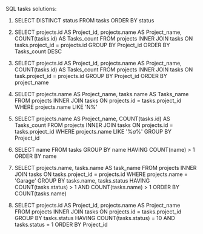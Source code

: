 SQL tasks solutions:

1) SELECT DISTINCT status FROM tasks ORDER BY status

2) SELECT projects.id AS Project_id, projects.name AS Project_name, COUNT(tasks.id) AS Tasks_count
FROM projects INNER JOIN tasks ON tasks.project_id = projects.id GROUP BY Project_id ORDER BY Tasks_count DESC

3) SELECT projects.id AS Project_id, projects.name AS Project_name, COUNT(tasks.id) AS Tasks_count
FROM projects INNER JOIN tasks ON task.project_id = projects.id GROUP BY Project_id ORDER BY project_name

4) SELECT projects.name AS Project_name, tasks.name AS Tasks_name
FROM projects INNER JOIN tasks ON projects.id = tasks.project_id WHERE projects.name LIKE 'N%'

5) SELECT projects.name AS Project_name, COUNT(tasks.id) AS Tasks_count
FROM projects INNER JOIN tasks ON projects.id = tasks.project_id
WHERE projects.name LIKE '%_a_%' GROUP BY Project_id

6) SELECT name
FROM tasks GROUP BY name HAVING COUNT(name) > 1 ORDER BY name

7) SELECT projects.name, tasks.name AS task_name
FROM projects INNER JOIN tasks ON tasks.project_id = projects.id WHERE projects.name = 'Garage' GROUP BY tasks.name,
tasks.status HAVING COUNT(tasks.status) > 1 AND COUNT(tasks.name) > 1 ORDER BY COUNT(tasks.name)

8) SELECT projects.id AS Project_id, projects.name AS Project_name
FROM projects INNER JOIN tasks ON projects.id = tasks.project_id
GROUP BY tasks.status HAVING COUNT(tasks.status) = 10 AND tasks.status = 1 ORDER BY Project_id
